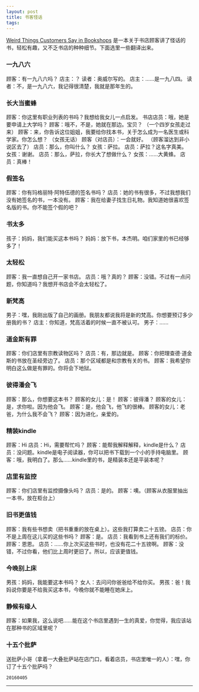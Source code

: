 ```yaml
--- 
layout: post
title: 书客怪话
tags: 
---
```


[Weird Things Customers Say in Bookshops](https://book.douban.com/subject/11411066/) 是一本关于书店顾客讲了怪话的书，轻松有趣，又不乏书店的种种细节。下面选里一些翻译出来。

### 一九八六

顾客：有一九八六吗？
店主：？
读者：奥威尔写的。
店主：……是一九八四。
读者：不，是一九八六，我记得很清楚，我就是那年生的。


### 长大当蜜蜂

顾客：你这里有职业列表的书吗？我想给我女儿一点启发。
书店店员：哦，她是要申请上大学吗？
顾客：哦不，不是，她就在那边。宝贝？
（一个四岁女孩走过来）
顾客：来，你告诉这位姐姐，我要给你找本书，关于怎么成为一名医生或科学家。你怎么想？
（女孩无话）
顾客（对店员）：一会就好。
（顾客溜达到非小说区去了）
店员：那么，你叫什么？
女孩：萨拉。
店员：萨拉？这名字真美。
女孩：谢谢。
店员：那么，萨拉，你长大了想做什么？
女孩：……大黄蜂。
店员：真棒！

### 假签名

顾客：你有玛格丽特·阿特伍德的签名书吗？
店员：她的书有很多，不过我想我们没有她签名的书，一本没有。
顾客：我在给妻子找生日礼物。我知道她很喜欢签名版的书。你不能签个假的吧？

### 书太多

孩子：妈妈，我们能买这本书吗？
妈妈：放下书，本杰明。咱们家里的书已经够多了！

### 太轻松

顾客：我一直想自己开一家书店。
店员：哦？真的？
顾客：没错。不过有一点问题，你知道吗？我想开书店会不会太轻松了。

### 新梵高

男子：嘿，我刚出版了自己的画册。我朋友都说我将是新的梵高。你想要预订多少册我的书？
店主：你知道，梵高活着的时候一直不被认可。
男子：……


### 道金斯有罪

顾客：你们店里有宗教读物区吗？
店员：有，那边就是。
顾客：你把理查德·道金斯的书放在圣经旁边了。
店员：那个区域都是和宗教有关的书。
顾客：我希望你明白这么做是有罪的。你将会下地狱。

### 彼得潘会飞

顾客：那么，你想要这本书？
顾客的女儿：是！
顾客：彼得潘？
顾客的女儿：是，求你啦。因为他会飞。
顾客：是，他会飞，他飞的很棒。
顾客的女儿：老爸，为什么我不会飞？
顾客：因为进化，亲爱的。

### 精装kindle

顾客：Hi
店员：Hi，需要帮忙吗？
顾客：能帮我解释解释，kindle是什么？
店员：没问题。kindle是电子阅读器，你可以把书下载到一个小的手持电脑里。
顾客：哦，我明白了。那么……kindle里的书，是精装本还是平装本呢？

### 店里有监控

顾客：你们店里有监控摄像头吗？
店员：是的。
顾客：噢。（顾客从衣服里抽出一本书，放在柜台上）

### 旧书更值钱

顾客：我有些书想卖（把书重重的放在桌上）。这些我打算卖二十五镑。
店员：你不是上周在这儿买的这些书吗？
顾客：是。
店员：我看到书上还有我们的标价。
顾客：恩恩。
店员：……你上次买这些书时，也没有花二十五镑啊。
顾客：没错，不过你看，他们比上周时更旧了。所以，应该更值钱。

### 今晚别上床

男孩：妈妈，我能要这本书吗？
女人：去问问你爸爸给不给你买。
男孩：爸！我妈说你要是不给我买这本书，今晚你就不能睡在她床上。

### 静候有缘人

顾客：如果我，这么说吧……能在这个书店里遇到一生的真爱，你觉得，我应该站在那种书的区域里呢？

### 十五个批萨

送批萨小哥（拿着一大叠批萨站在店门口，看着店员，书店里唯一的人）：嘿，你订了十五个批萨吗？


`20160405`

----

